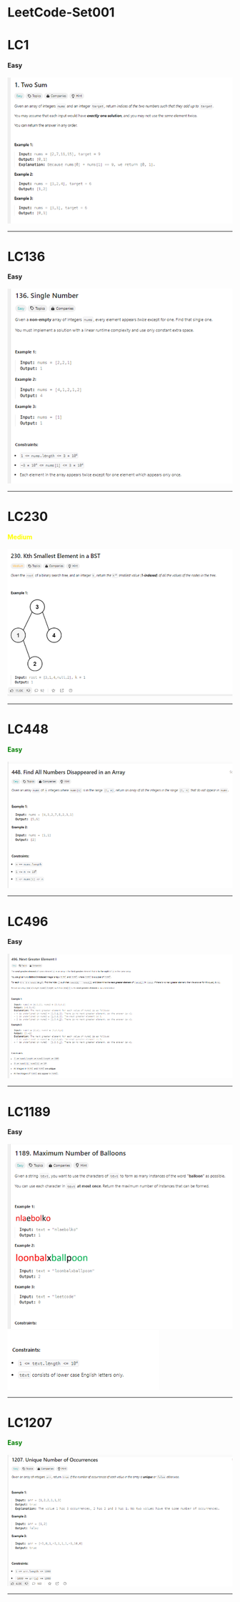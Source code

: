 # LeetCode-Set001


<h1>LC1</h1>
<h4>Easy</h4>
<img src="./images/LC1.png" alt="LC1 Image">
<hr/>

<h1>LC136</h1>
<h4>Easy</h4>
<img src="./images/LC136.png" alt="LC136 Image">
<hr/>


<h1>LC230</h1>
<h4 style="color: yellow;">Medium</h4>
<img src="./images/LC230.png" alt="LC230 Image">
<hr/>


<h1>LC448</h1>
<h4 style="color: green;">Easy</h4>
<img src="./images/LC448.png" alt="LC448 Image">
<hr/>


<h1>LC496</h1>
<h4>Easy</h4>
<img src="./images/LC496.png" alt="LC496 Image">
<hr/>

<h1>LC1189</h1>
<h4>Easy</h4>
<img src="./images/LC1189A.png" alt="LC1189A Image">
<img src="./images/LC1189B.png" alt="LC1189B Image">
<hr/>


<h1>LC1207</h1>
<h4 style="color: green;">Easy</h4>
<!-- ![LC1207](./images/LC1207.png) -->
<img src="./images/LC1207.png" alt="LC1207 Image">
<hr/>